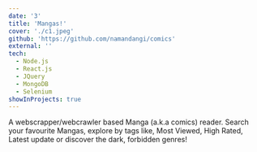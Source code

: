 ```yaml
---
date: '3'
title: 'Mangas!'
cover: './c1.jpeg'
github: 'https://github.com/namandangi/comics'
external: ''
tech:
  - Node.js
  - React.js
  - JQuery
  - MongoDB
  - Selenium
showInProjects: true
---
```


A webscrapper/webcrawler based Manga (a.k.a comics) reader. Search your favourite Mangas, explore
by tags like, Most Viewed, High Rated, Latest update or discover the dark, forbidden genres!
